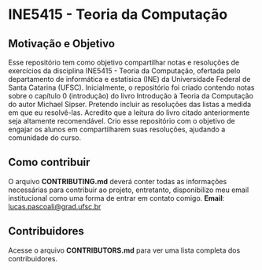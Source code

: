 # INE5415 - Teoria da Computação 

## Motivação e Objetivo

Esse repositório tem como objetivo compartilhar notas e resoluções de exercícios da disciplina INE5415 - Teoria da Computação, ofertada pelo departamento de informática e estatísica (INE) da Universidade Federal de Santa Catarina (UFSC). Inicialmente, o repositório foi criado contendo notas sobre o capítulo 0 (introdução) do livro Introdução à Teoria da Computação do autor Michael Sipser. Pretendo incluir as resoluções das listas a medida em que eu resolvê-las. Acredito que a leitura do livro citado anteriormente seja altamente recomendável. Crio esse repositório com o objetivo de engajar os alunos em compartilharem suas resoluções, ajudando a comunidade do curso.

## Como contribuir

O arquivo **CONTRIBUTING.md** deverá conter todas as informações necessárias para contribuir ao projeto, entretanto, disponibilizo meu email institucional como uma forma de entrar em contato comigo. **Email**: lucas.pascoali@grad.ufsc.br

## Contribuidores

Acesse o arquivo **CONTRIBUTORS.md** para ver uma lista completa dos contribuidores.